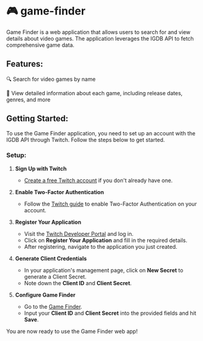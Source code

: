 # 🎮 game-finder
Game Finder is a web application that allows users to search for and view details about video games. The application leverages the IGDB API to fetch comprehensive game data.

## Features:
🔍 Search for video games by name

📄 View detailed information about each game, including release dates, genres, and more

## Getting Started:
To use the Game Finder application, you need to set up an account with the IGDB API through Twitch. Follow the steps below to get started.

### Setup:
1. **Sign Up with Twitch**
   - [Create a free Twitch account](https://www.twitch.tv/signup) if you don't already have one.

2. **Enable Two-Factor Authentication**
   - Follow the [Twitch guide](https://help.twitch.tv/s/article/two-factor-authentication?language=en_US) to enable Two-Factor Authentication on your account.

3. **Register Your Application**
   - Visit the [Twitch Developer Portal](https://dev.twitch.tv/console/apps) and log in.
   - Click on **Register Your Application** and fill in the required details.
   - After registering, navigate to the application you just created.

4. **Generate Client Credentials**
   - In your application's management page, click on **New Secret** to generate a Client Secret.
   - Note down the **Client ID** and **Client Secret**.

5. **Configure Game Finder**
   - Go to the [Game Finder](https://game-finder-webapp-8f7ff9624137.herokuapp.com/).
   - Input your **Client ID** and **Client Secret** into the provided fields and hit **Save**.

You are now ready to use the Game Finder web app!
